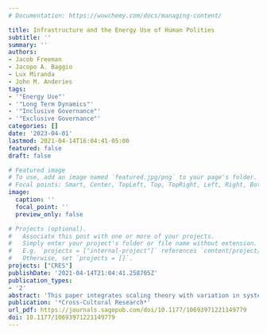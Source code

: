 ```yaml
---
# Documentation: https://wowchemy.com/docs/managing-content/

title: Infrastructure and the Energy Use of Human Polities
subtitle: ''
summary: ''
authors:
- Jacob Freeman
- Jacopo A. Baggio 
- Lux Miranda
- John M. Anderies
tags:
- '"Energy Use"'
- '"Long Term Dynamics"'
- '"Inclusive Governance"'
- '"Exclusive Governance"'
categories: []
date: '2023-04-01'
lastmod: 2021-04-14T16:04:41-05:00
featured: false
draft: false

# Featured image
# To use, add an image named `featured.jpg/png` to your page's folder.
# Focal points: Smart, Center, TopLeft, Top, TopRight, Left, Right, BottomLeft, Bottom, BottomRight.
image:
  caption: ''
  focal_point: ''
  preview_only: false

# Projects (optional).
#   Associate this post with one or more of your projects.
#   Simply enter your project's folder or file name without extension.
#   E.g. `projects = ["internal-project"]` references `content/project/deep-learning/index.md`.
#   Otherwise, set `projects = []`.
projects: ["CRES"]
publishDate: '2021-04-14T21:04:41.258705Z'
publication_types:
- '2'
abstract: 'This paper integrates scaling theory with variation in systems of governance to help explain cross-cultural differences in the energy use of human polities. In both industrial and pre-industrial polities, systems of governance moderate the scaling of population and energy use. Polities with more inclusive governance systems display, on average, lower energy use per agent. However, as populations increase in size, the energy consumed by polities with more inclusive governance increases faster than among polities with less inclusive governance. These results support the hypothesis that more inclusive governance systems help generate a virtuous cycle of increasing trust, larger-scale cooperation, and more productive economies; however, a byproduct of this process is an expanding network–energy throughput tradeoff: Good governance empowers individuals and firms to connect and cooperate. At the same time, similar to Jevons’ classic efficiency paradox, scaling-up this empowerment requires a system, as a whole, to consume ever greater amounts of energy and materials from the earth’s ecosystems.'
publication: '*Cross-Cultural Research*'
url_pdf: https://journals.sagepub.com/doi/10.1177/10693971221149779
doi: 10.1177/10693971221149779
---
```

